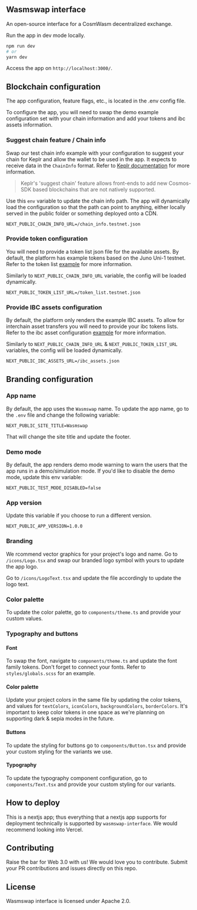 ## Wasmswap interface

An open-source interface for a CosmWasm decentralized exchange.

Run the app in dev mode locally.

```bash
npm run dev
# or
yarn dev
```

Access the app on `http://localhost:3000/`.

## Blockchain configuration

The app configuration, feature flags, etc., is located in the .env config file.

To configure the app, you will need to swap the demo example configuration set with your chain information and add your tokens and ibc assets information.

### Suggest chain feature / Chain info

Swap our test chain info example with your configuration to suggest your chain for Keplr and allow the wallet to be used in the app. It expects to receive data in the `ChainInfo` format. Refer to [Keplr documentation](https://docs.keplr.app/api/suggest-chain.html) for more information.

> Keplr's 'suggest chain' feature allows front-ends to add new Cosmos-SDK based blockchains that are not natively supported.

Use this `env` variable to update the chain info path. The app will dynamically load the configuration so that the path can point to anything, either locally served in the public folder or something deployed onto a CDN.

```
NEXT_PUBLIC_CHAIN_INFO_URL=/chain_info.testnet.json
```

### Provide token configuration

You will need to provide a token list json file for the available assets. By default, the platform has example tokens based on the Juno Uni-1 testnet. Refer to the token list [example](https://github.com/Wasmswap/wasmswap-interface/blob/develop/public/token_list.testnet.json) for more information.

Similarly to `NEXT_PUBLIC_CHAIN_INFO_URL` variable, the config will be loaded dynamically.

```
NEXT_PUBLIC_TOKEN_LIST_URL=/token_list.testnet.json
```

### Provide IBC assets configuration

By default, the platform only renders the example IBC assets. To allow for interchain asset transfers you will need to provide your ibc tokens lists. Refer to the ibc asset configuration [example](https://github.com/Wasmswap/wasmswap-interface/blob/develop/public/ibc_assets.json) for more information.

Similarly to `NEXT_PUBLIC_CHAIN_INFO_URL` & `NEXT_PUBLIC_TOKEN_LIST_URL` variables, the config will be loaded dynamically.

```
NEXT_PUBLIC_IBC_ASSETS_URL=/ibc_assets.json
```

## Branding configuration

### App name

By default, the app uses the `Wasmswap` name. To update the app name, go to the `.env` file and change the following variable:

```
NEXT_PUBLIC_SITE_TITLE=Wasmswap
```

That will change the site title and update the footer.

### Demo mode

By default, the app renders demo mode warning to warn the users that the app runs in a demo/simulation mode. If you'd like to disable the demo mode, update this env variable:

```
NEXT_PUBLIC_TEST_MODE_DISABLED=false
```

### App version

Update this variable if you choose to run a different version.

```
NEXT_PUBLIC_APP_VERSION=1.0.0
```

### Branding

We rcommend vector graphics for your project's logo and name. Go to `/icons/Logo.tsx` and swap our branded logo symbol with yours to update the app logo.

Go to `/icons/LogoText.tsx` and update the file accordingly to update the logo text.

### Color palette

To update the color palette, go to `components/theme.ts` and provide your custom values.

### Typography and buttons

#### Font

To swap the font, navigate to `components/theme.ts` and update the font family tokens. Don't forget to connect your fonts. Refer to `styles/globals.scss` for an example.

#### Color palette

Update your project colors in the same file by updating the color tokens, and values for `textColors`, `iconColors`, `backgroundColors`, `borderColors`. It's important to keep color tokens in one space as we're planning on supporting dark & sepia modes in the future.

#### Buttons

To update the styling for buttons go to `components/Button.tsx` and provide your custom styling for the variants we use.

#### Typography

To update the typography component configuration, go to `components/Text.tsx` and provide your custom styling for our variants.

## How to deploy

This is a nextjs app; thus everything that a nextjs app supports for deployment technically is supported by `wasmswap-interface`. We would recommend looking into Vercel.

## Contributing

Raise the bar for Web 3.0 with us! We would love you to contribute. Submit your PR contributions and issues directly on this repo.

## License

Wasmswap interface is licensed under Apache 2.0.
